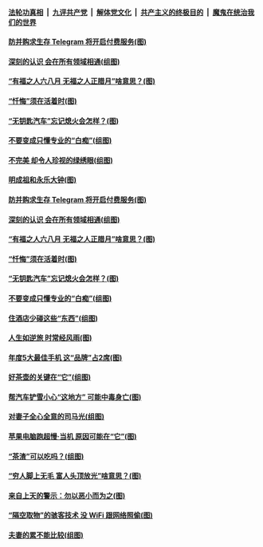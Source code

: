 

####  [法轮功真相](../../../../basic/blob/master/README.md?t=12260602) &nbsp;|&nbsp; [九评共产党](../../../../9ping.md/blob/master/README.md?t=12260602) &nbsp;|&nbsp; [解体党文化](../../../../jtdwh.md/blob/master/README.md?t=12260602)  &nbsp;|&nbsp; [共产主义的终极目的](../../../../gczydzjmd.md/blob/master/README.md?t=12260602) &nbsp;|&nbsp; [魔鬼在统治我们的世界](../../../../mgztzwmdsj.md/blob/master/README.md?t=12260602) 

#### [防并购求生存 Telegram 将开启付费服务(图)](../pages/p8/957004.md?t=12260602) 

#### [深刻的认识 会在所有领域相通(组图)](../pages/p8/956998.md?t=12260602) 

#### [“有福之人六八月 无福之人正腊月”啥意思？(图)](../pages/p8/956910.md?t=12260602) 

#### [“忏悔”须在活着时(图)](../pages/p8/956717.md?t=12260602) 

#### [“无钥匙汽车”忘记熄火会怎样？(图)](../pages/p8/956904.md?t=12260602) 

#### [不要变成只懂专业的“白痴”(组图)](../pages/p8/956890.md?t=12260602) 

#### [不完美 却令人珍视的绿绣眼(组图)](../pages/p8/957014.md?t=12260602) 

#### [明成祖和永乐大钟(图)](../pages/p8/956938.md?t=12260602) 

#### [防并购求生存 Telegram 将开启付费服务(图)](../pages/p8/957004.md?t=12260602) 

#### [深刻的认识 会在所有领域相通(组图)](../pages/p8/956998.md?t=12260602) 

#### [“有福之人六八月 无福之人正腊月”啥意思？(图)](../pages/p8/956910.md?t=12260602) 

#### [“忏悔”须在活着时(图)](../pages/p8/956717.md?t=12260602) 

#### [“无钥匙汽车”忘记熄火会怎样？(图)](../pages/p8/956904.md?t=12260602) 

#### [不要变成只懂专业的“白痴”(组图)](../pages/p8/956890.md?t=12260602) 

#### [住酒店少碰这些“东西”(组图)](../pages/p8/956887.md?t=12260602) 

#### [人生如逆旅 时常经风雨(图)](../pages/p8/956704.md?t=12260602) 

#### [年度5大最佳手机 这“品牌”占2席(图)](../pages/p8/956783.md?t=12260602) 

#### [好茶壶的关键在“它”(组图)](../pages/p8/955764.md?t=12260602) 

#### [帮汽车铲雪小心“这地方” 可能中毒身亡(图)](../pages/p8/956700.md?t=12260602) 

#### [对妻子全心全意的司马光(组图)](../pages/p8/956190.md?t=12260602) 

#### [苹果电脑跑超慢‧当机 原因可能在“它”(图)](../pages/p8/956660.md?t=12260602) 

#### [“茶渣”可以吃吗？(组图)](../pages/p8/955763.md?t=12260602) 

#### [“穷人脚上无毛 富人头顶放光”啥意思？(图)](../pages/p8/956638.md?t=12260602) 

#### [来自上天的警示：勿以恶小而为之(图)](../pages/p8/955936.md?t=12260602) 

#### [“隔空取物”的骇客技术 没 WiFi 跟网络照偷(图)](../pages/p8/956552.md?t=12260602) 

#### [夫妻的累不能比较(组图)](../pages/p8/955756.md?t=12260602) 

